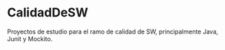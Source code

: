 # CalidadDeSW
Proyectos de estudio para el ramo de calidad de SW, principalmente Java, Junit y Mockito.
